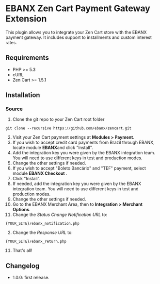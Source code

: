 # EBANX Zen Cart Payment Gateway Extension

This plugin allows you to integrate your Zen Cart store with the EBANX payment gateway.
It includes support to installments and custom interest rates.

## Requirements

* PHP >= 5.3
* cURL
* Zen Cart >= 1.5.1

## Installation
### Source
1. Clone the git repo to your Zen Cart root folder
```
git clone --recursive https://github.com/ebanx/zencart.git
```
2. Visit your Zen Cart payment settings at **Modules > Payment**.
3. If you wish to accept credit card payments from Brazil through EBANX, locate module **EBANX**and click "Install".
4. Add the integration key you were given by the EBANX integration team. You will need to use different keys in test and production modes.
5. Change the other settings if needed.
6. If you wish to accept "Boleto Bancário" and "TEF" payment, select module **EBANX Checkout** .
7. Click "Install".
8. If needed, add the integration key you were given by the EBANX integration team. You will need to use different keys in test and production modes.
9. Change the other settings if needed.
10. Go to the EBANX Merchant Area, then to **Integration > Merchant Options**.
  1. Change the _Status Change Notification URL_ to:
```
{YOUR_SITE}/ebanx_notification.php
```
  2. Change the _Response URL_ to:
```
{YOUR_SITE}/ebanx_return.php
```
11. That's all!

## Changelog
* 1.0.0: first release.
